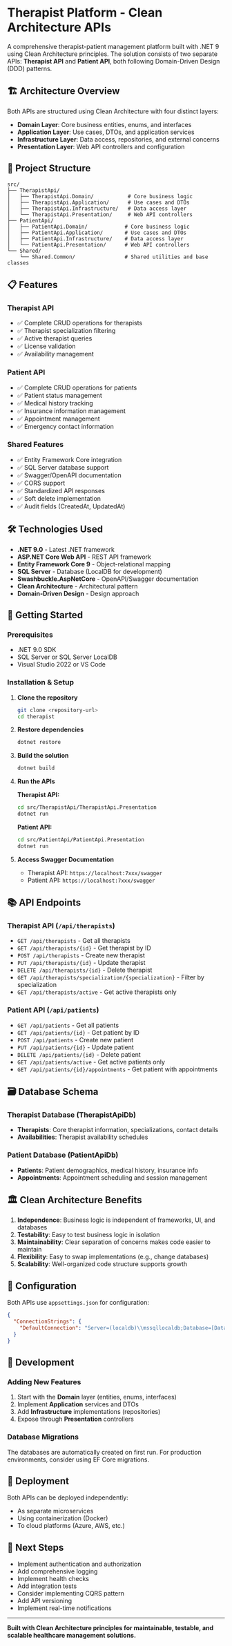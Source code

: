 # Therapist Platform - Clean Architecture APIs

A comprehensive therapist-patient management platform built with .NET 9 using Clean Architecture principles. The solution consists of two separate APIs: **Therapist API** and **Patient API**, both following Domain-Driven Design (DDD) patterns.

## 🏗️ Architecture Overview

Both APIs are structured using Clean Architecture with four distinct layers:

- **Domain Layer**: Core business entities, enums, and interfaces
- **Application Layer**: Use cases, DTOs, and application services
- **Infrastructure Layer**: Data access, repositories, and external concerns
- **Presentation Layer**: Web API controllers and configuration

## 🚀 Project Structure

```
src/
├── TherapistApi/
│   ├── TherapistApi.Domain/           # Core business logic
│   ├── TherapistApi.Application/      # Use cases and DTOs
│   ├── TherapistApi.Infrastructure/   # Data access layer
│   └── TherapistApi.Presentation/     # Web API controllers
├── PatientApi/
│   ├── PatientApi.Domain/            # Core business logic
│   ├── PatientApi.Application/       # Use cases and DTOs
│   ├── PatientApi.Infrastructure/    # Data access layer
│   └── PatientApi.Presentation/      # Web API controllers
└── Shared/
    └── Shared.Common/                # Shared utilities and base classes
```

## 📋 Features

### Therapist API
- ✅ Complete CRUD operations for therapists
- ✅ Therapist specialization filtering
- ✅ Active therapist queries
- ✅ License validation
- ✅ Availability management

### Patient API
- ✅ Complete CRUD operations for patients
- ✅ Patient status management
- ✅ Medical history tracking
- ✅ Insurance information management
- ✅ Appointment management
- ✅ Emergency contact information

### Shared Features
- ✅ Entity Framework Core integration
- ✅ SQL Server database support
- ✅ Swagger/OpenAPI documentation
- ✅ CORS support
- ✅ Standardized API responses
- ✅ Soft delete implementation
- ✅ Audit fields (CreatedAt, UpdatedAt)

## 🛠️ Technologies Used

- **.NET 9.0** - Latest .NET framework
- **ASP.NET Core Web API** - REST API framework
- **Entity Framework Core 9** - Object-relational mapping
- **SQL Server** - Database (LocalDB for development)
- **Swashbuckle.AspNetCore** - OpenAPI/Swagger documentation
- **Clean Architecture** - Architectural pattern
- **Domain-Driven Design** - Design approach

## 🚀 Getting Started

### Prerequisites
- .NET 9.0 SDK
- SQL Server or SQL Server LocalDB
- Visual Studio 2022 or VS Code

### Installation & Setup

1. **Clone the repository**
   ```bash
   git clone <repository-url>
   cd therapist
   ```

2. **Restore dependencies**
   ```bash
   dotnet restore
   ```

3. **Build the solution**
   ```bash
   dotnet build
   ```

4. **Run the APIs**

   **Therapist API:**
   ```bash
   cd src/TherapistApi/TherapistApi.Presentation
   dotnet run
   ```
   
   **Patient API:**
   ```bash
   cd src/PatientApi/PatientApi.Presentation
   dotnet run
   ```

5. **Access Swagger Documentation**
   - Therapist API: `https://localhost:7xxx/swagger`
   - Patient API: `https://localhost:7xxx/swagger`

## 📚 API Endpoints

### Therapist API (`/api/therapists`)
- `GET /api/therapists` - Get all therapists
- `GET /api/therapists/{id}` - Get therapist by ID
- `POST /api/therapists` - Create new therapist
- `PUT /api/therapists/{id}` - Update therapist
- `DELETE /api/therapists/{id}` - Delete therapist
- `GET /api/therapists/specialization/{specialization}` - Filter by specialization
- `GET /api/therapists/active` - Get active therapists only

### Patient API (`/api/patients`)
- `GET /api/patients` - Get all patients
- `GET /api/patients/{id}` - Get patient by ID
- `POST /api/patients` - Create new patient
- `PUT /api/patients/{id}` - Update patient
- `DELETE /api/patients/{id}` - Delete patient
- `GET /api/patients/active` - Get active patients only
- `GET /api/patients/{id}/appointments` - Get patient with appointments

## 🗃️ Database Schema

### Therapist Database (TherapistApiDb)
- **Therapists**: Core therapist information, specializations, contact details
- **Availabilities**: Therapist availability schedules

### Patient Database (PatientApiDb)
- **Patients**: Patient demographics, medical history, insurance info
- **Appointments**: Appointment scheduling and session management

## 🏛️ Clean Architecture Benefits

1. **Independence**: Business logic is independent of frameworks, UI, and databases
2. **Testability**: Easy to test business logic in isolation
3. **Maintainability**: Clear separation of concerns makes code easier to maintain
4. **Flexibility**: Easy to swap implementations (e.g., change databases)
5. **Scalability**: Well-organized code structure supports growth

## 🔧 Configuration

Both APIs use `appsettings.json` for configuration:

```json
{
  "ConnectionStrings": {
    "DefaultConnection": "Server=(localdb)\\mssqllocaldb;Database=[DatabaseName];Trusted_Connection=true;MultipleActiveResultSets=true"
  }
}
```

## 🧪 Development

### Adding New Features
1. Start with the **Domain** layer (entities, enums, interfaces)
2. Implement **Application** services and DTOs
3. Add **Infrastructure** implementations (repositories)
4. Expose through **Presentation** controllers

### Database Migrations
The databases are automatically created on first run. For production environments, consider using EF Core migrations.

## 🚀 Deployment

Both APIs can be deployed independently:
- As separate microservices
- Using containerization (Docker)
- To cloud platforms (Azure, AWS, etc.)

## 📖 Next Steps

- Implement authentication and authorization
- Add comprehensive logging
- Implement health checks
- Add integration tests
- Consider implementing CQRS pattern
- Add API versioning
- Implement real-time notifications

---

**Built with Clean Architecture principles for maintainable, testable, and scalable healthcare management solutions.**
